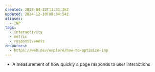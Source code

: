 ```yaml
---
created: 2024-04-22T13:33:36Z
updated: 2024-12-10T08:34:54Z
aliases:
  - INP
tags:
  - interactivity
  - metric
  - responsiveness
resources:
  - https://web.dev/explore/how-to-optimize-inp
---
```

- A measurement of how quickly a page responds to user interactions